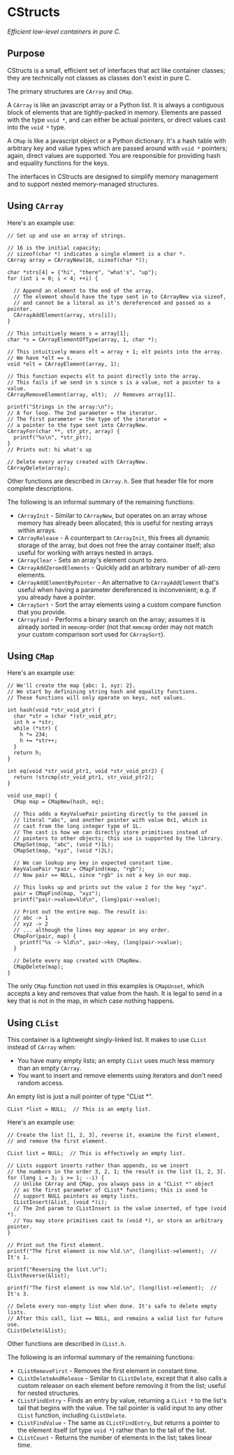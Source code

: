 # CStructs

*Efficient low-level containers in pure C.*

## Purpose

CStructs is a small, efficient set of interfaces that
act like container classes; they are technically not classes
as classes don't exist in pure C.

The primary structures are `CArray` and `CMap`.

A `CArray` is like an javascript array or a Python list. It is
always a contiguous block of elements that are tightly-packed in
memory. Elements are passed with the type `void *`, and can either
be actual pointers, or direct values cast into the `void *` type.

A `CMap` is like a javascript object or a Python dictionary.
It's a hash table with arbitrary key and value types which are
passed around with `void *` pointers; again, direct values are
supported. You are responsible for providing hash
and equality functions for the keys.

The interfaces in CStructs are designed to simplify memory
management and to support nested memory-managed structures.

## Using `CArray`

Here's an example use:

```
// Set up and use an array of strings.

// 16 is the initial capacity;
// sizeof(char *) indicates a single element is a char *.
CArray array = CArrayNew(16, sizeof(char *));

char *strs[4] = {"hi", "there", "what's", "up"};
for (int i = 0; i < 4; ++i) {

  // Append an element to the end of the array.
  // The element should have the type sent in to CArrayNew via sizeof,
  // and cannot be a literal as it's dereferenced and passed as a pointer.
  CArrayAddElement(array, strs[i]);
}

// This intuitively means s = array[1];
char *s = CArrayElementOfType(array, 1, char *);

// This intuitively means elt = array + 1; elt points into the array.
// We have *elt == s.
void *elt = CArrayElement(array, 1);

// This function expects elt to point directly into the array.
// This fails if we send in s since s is a value, not a pointer to a value.
CArrayRemoveElement(array, elt);  // Removes array[1].

printf("Strings in the array:\n");
// A for loop. The 2nd parameter = the iterator.
// The first parameter = the type of the iterator =
// a pointer to the type sent into CArrayNew.
CArrayFor(char **, str_ptr, array) {
  printf("%s\n", *str_ptr);
}
// Prints out: hi what's up

// Delete every array created with CArrayNew.
CArrayDelete(array);
```

Other functions are described in `CArray.h`. See that header
file for more complete descriptions.

The following is an informal summary of the remaining functions:

* `CArrayInit` - Similar to `CArrayNew`, but operates on an array
  whose memory has already been allocated; this is useful for nesting
  arrays within arrays.
* `CArrayRelease` - A counterpart to `CArrayInit`, this frees all dynamic
  storage of the array, but does not free the array container itself; also
  useful for working with arrays nested in arrays.
* `CArrayClear` - Sets an array's element count to zero.
* `CArrayAddZeroedElements` - Quickly add an arbitrary number of all-zero elements.
* `CArrayAddElementByPointer` - An alternative to `CArrayAddElement` that's useful
  when having a parameter dereferenced is inconvenient; e.g. if you already have
  a pointer.
* `CArraySort` - Sort the array elements using a custom compare function that
  you provide.
* `CArrayFind` - Performs a binary search on the array; assumes it is already
  sorted in `memcmp`-order (not that `memcmp` order may not match your custom
  comparison sort used for `CArraySort`).

## Using `CMap`

Here's an example use:

```
// We'll create the map {abc: 1, xyz: 2}.
// We start by definining string hash and equality functions.
// These functions will only operate on keys, not values.

int hash(void *str_void_ptr) {
  char *str = (char *)str_void_ptr;
  int h = *str;
  while (*str) {
    h *= 234;
    h += *str++;
  }
  return h;
}

int eq(void *str_void_ptr1, void *str_void_ptr2) {
  return !strcmp(str_void_ptr1, str_void_ptr2);
}

void use_map() {
  CMap map = CMapNew(hash, eq);

  // This adds a KeyValuePair pointing directly to the passed in
  // literal "abc", and another pointer with value 0x1, which is
  // cast from the long integer type of 1L.
  // The cast is how we can directly store primitives instead of
  // pointers to other objects; this use is supported by the library.
  CMapSet(map, "abc", (void *)1L);
  CMapSet(map, "xyz", (void *)2L);

  // We can lookup any key in expected constant time.
  KeyValuePair *pair = CMapFind(map, "rgb");
  // Now pair == NULL, since "rgb" is not a key in our map.

  // This looks up and prints out the value 2 for the key "xyz".
  pair = CMapFind(map, "xyz");
  printf("pair->value=%ld\n", (long)pair->value);

  // Print out the entire map. The result is:
  // abc -> 1
  // xyz -> 2
  // ... although the lines may appear in any order.
  CMapFor(pair, map) {
    printf("%s -> %ld\n", pair->key, (long)pair->value);
  }

  // Delete every map created with CMapNew.
  CMapDelete(map);
}

```

The only `CMap` function not used in this examples is
`CMapUnset`, which accepts a key and removes that value from the hash.
It is legal to send in a key that is not in the map, in which case
nothing happens.

## Using `CList`

This container is a lightweight singly-linked list.
It makes to use `CList` instead of `CArray` when:

* You have many empty lists; an empty `CList` uses much less memory than an empty `CArray`.
* You want to insert and remove elements using iterators and don't need random access.

An empty list is just a null pointer of type "CList *".

    CList *list = NULL;  // This is an empty list.

Here's an example use:

```
// Create the list [1, 2, 3], reverse it, examine the first element,
// and remove the first element.

CList list = NULL;  // This is effectively an empty list.

// Lists support inserts rather than appends, so we insert
// the numbers in the order 3, 2, 1; the result is the list [1, 2, 3].
for (long i = 3; i >= 1; --i) {
  // Unlike CArray and CMap, you always pass in a "CList *" object
  // as the first parameter of CList* functions; this is used to
  // support NULL pointers as empty lists.
  CListInsert(&list, (void *)i);
  // The 2nd param to CListInsert is the value inserted, of type (void *).
  // You may store primitives cast to (void *), or store an arbitrary pointer.
}

// Print out the first element.
printf("The first element is now %ld.\n", (long)list->element);  // It's 1.

printf("Reversing the list.\n");
CListReverse(&list);

printf("The first element is now %ld.\n", (long)list->element);  // It's 3.

// Delete every non-empty list when done. It's safe to delete empty lists.
// After this call, list == NULL, and remains a valid list for future use.
CListDelete(&list);
```

Other functions are described in `CList.h`.

The following is an informal summary of the remaining functions:

* `CListRemoveFirst` - Removes the first element in constant time.
* `CListDeleteAndRelease` - Similar to `CListDelete`, except that it
  also calls a custom releaser on each element before removing it from
  the list; useful for nested structures.
* `CListFindEntry` - Finds an entry by value, returning a `CList *` to
  the list's tail that begins with the value. The tail pointer is valid
  input to any other `CList` function, including `CListDelete`.
* `CListFindValue` - The same as `CListFindEntry`, but returns a pointer
  to the element itself (of type `void *`) rather than to the tail of the list.
* `CListCount` - Returns the number of elements in the list; takes
  linear time.


